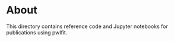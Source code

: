 # About
This directory contains reference code and Jupyter notebooks for publications using pwlfit.
